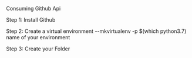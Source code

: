 Consuming Github Api

Step 1: Install Github

Step 2: Create a virtual environment 
--mkvirtualenv  -p $(which python3.7) name of your environment

Step 3: Create your Folder

